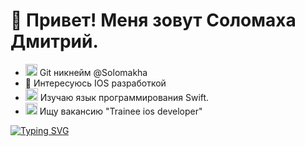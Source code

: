 👋 Привет! Меня зовут Соломаха Дмитрий.
=
- <img src="https://user-images.githubusercontent.com/32102474/187670968-0a783880-6485-4a22-8403-c5a48660092a.png" width="19" height="19"> Git никнейм @Solomakha
- 👀 Интересуюсь IOS разработкой
- <img src="https://user-images.githubusercontent.com/32102474/187675055-c0ad2e83-2230-4038-805b-5217c0ecde67.png" width="20" height="20"> Изучаю язык программирования Swift.
- <img src="https://user-images.githubusercontent.com/32102474/187673004-ab912635-209e-4c70-a423-db571064b293.png" width="19" height="19"> Ищу вакансию "Trainee ios developer"


[![Typing SVG](https://readme-typing-svg.herokuapp.com?color=%2336BCF7&lines=Готов+к+выполнению+тестового+задания)](https://git.io/typing-svg)

<!---
Solomakha/Solomakha is a ✨ special ✨ repository because its `README.md` (this file) appears on your GitHub profile.
You can click the Preview link to take a look at your changes.
--->
